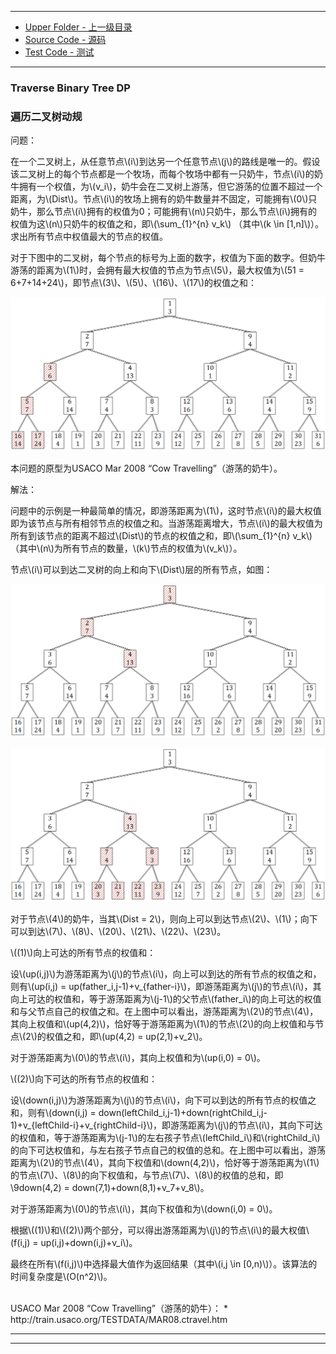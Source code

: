 --------
* [Upper Folder - 上一级目录](../../)
* [Source Code - 源码](https://github.com/zhaochenyou/Way-to-Algorithm/blob/master/src/DynamicProgramming/TreeDP/TraverseBinaryTreeDP.hpp)
* [Test Code - 测试](https://github.com/zhaochenyou/Way-to-Algorithm/blob/master/src/DynamicProgramming/TreeDP/TraverseBinaryTreeDP.cpp)

--------

### Traverse Binary Tree DP
### 遍历二叉树动规
<div>
问题：
<p id="i">在一个二叉树上，从任意节点\(i\)到达另一个任意节点\(j\)的路线是唯一的。假设该二叉树上的每个节点都是一个牧场，而每个牧场中都有一只奶牛，节点\(i\)的奶牛拥有一个权值，为\(v_i\)，奶牛会在二叉树上游荡，但它游荡的位置不超过一个距离，为\(Dist\)。节点\(i\)的牧场上拥有的奶牛数量并不固定，可能拥有\(0\)只奶牛，那么节点\(i\)拥有的权值为0；可能拥有\(n\)只奶牛，那么节点\(i\)拥有的权值为这\(n\)只奶牛的权值之和，即\(\sum_{1}^{n} v_k\) （其中\(k \in [1,n]\)）。求出所有节点中权值最大的节点的权值。 </p>
<p id="i">对于下图中的二叉树，每个节点的标号为上面的数字，权值为下面的数字。但奶牛游荡的距离为\(1\)时，会拥有最大权值的节点为节点\(5\)，最大权值为\(51 = 6+7+14+24\)，即节点\(3\)、\(5\)、\(16\)、\(17\)的权值之和： </p>
<p id="c"><img src="../res/TraverseBinaryTreeDP1.png" /></p>
<p id="i">本问题的原型为USACO Mar 2008 “Cow Travelling”（游荡的奶牛）。 </p>
解法：
<p id="i">问题中的示例是一种最简单的情况，即游荡距离为\(1\)，这时节点\(i\)的最大权值即为该节点与所有相邻节点的权值之和。当游荡距离增大，节点\(i\)的最大权值为所有到该节点的距离不超过\(Dist\)的节点的权值之和，即\(\sum_{1}^{n} v_k\) （其中\(n\)为所有节点的数量，\(k\)节点的权值为\(v_k\)）。 </p>
<p id="i">节点\(i\)可以到达二叉树的向上和向下\(Dist\)层的所有节点，如图： </p>
<p id="c"><img src="../res/TraverseBinaryTreeDP2.png" /></p>
<p id="c"><img src="../res/TraverseBinaryTreeDP3.png" /></p>
<p id="i">对于节点\(4\)的奶牛，当其\(Dist = 2\)，则向上可以到达节点\(2\)、\(1\)；向下可以到达\(7\)、\(8\)、\(20\)、\(21\)、\(22\)、\(23\)。 </p>
\((1)\)向上可达的所有节点的权值和： </p>
<p id="i">设\(up(i,j)\)为游荡距离为\(j\)的节点\(i\)，向上可以到达的所有节点的权值之和，则有\(up(i,j) = up(father_i,j-1)+v_{father-i}\)，即游荡距离为\(j\)的节点\(i\)，其向上可达的权值和，等于游荡距离为\(j-1\)的父节点\(father_i\)的向上可达的权值和与父节点自己的权值之和。在上图中可以看出，游荡距离为\(2\)的节点\(4\)，其向上权值和\(up(4,2)\)，恰好等于游荡距离为\(1\)的节点\(2\)的向上权值和与节点\(2\)的权值之和，即\(up(4,2) = up(2,1)+v_2\)。 </p>
<p id="i">对于游荡距离为\(0\)的节点\(i\)，其向上权值和为\(up(i,0) = 0\)。 </p>
\((2)\)向下可达的所有节点的权值和： </p>
<p id="i">设\(down(i,j)\)为游荡距离为\(j\)的节点\(i\)，向下可以到达的所有节点的权值之和，则有\(down(i,j) = down(leftChild_i,j-1)+down(rightChild_i,j-1)+v_{leftChild-i}+v_{rightChild-i}\)，即游荡距离为\(j\)的节点\(i\)，其向下可达的权值和，等于游荡距离为\(j-1\)的左右孩子节点\(leftChild_i\)和\(rightChild_i\)的向下可达权值和，与左右孩子节点自己的权值的总和。在上图中可以看出，游荡距离为\(2\)的节点\(4\)，其向下权值和\(down(4,2)\)，恰好等于游荡距离为\(1\)的节点\(7\)、\(8\)的向下权值和，与节点\(7\)、\(8\)的权值的总和，即\9down(4,2) = down(7,1)+down(8,1)+v_7+v_8\)。 </p>
<p id="i">对于游荡距离为\(0\)的节点\(i\)，其向下权值和为\(down(i,0) = 0\)。 </p>
<p id="i">根据\((1)\)和\((2)\)两个部分，可以得出游荡距离为\(j\)的节点\(i\)的最大权值\(f(i,j) = up(i,j)+down(i,j)+v_i\)。 </p>
<p id="i">最终在所有\(f(i,j)\)中选择最大值作为返回结果（其中\(i,j \in [0,n)\)）。该算法的时间复杂度是\(O(n^2)\)。 </p>
</div>

<br>
USACO Mar 2008 “Cow Travelling”（游荡的奶牛）：
* http://train.usaco.org/TESTDATA/MAR08.ctravel.htm

--------
--------
